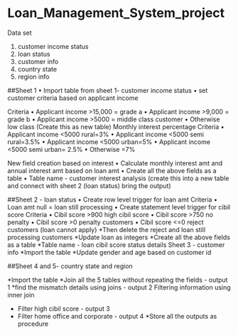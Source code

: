 # Loan_Management_System_project

Data set
1. customer income status
2. loan status
3. customer info
4. country state
5. region info

##Sheet 1
•	Import table from sheet 1- customer income status
•	set customer criteria based on applicant income

Criteria
•	Applicant income >15,000 = grade a
•	Applicant income >9,000 = grade b
•	Applicant income >5000 = middle class customer
•	Otherwise low class
(Create this as new table)
Monthly interest percentage 
Criteria
•	Applicant income <5000 rural=3%
•	Applicant income <5000 semi rural=3.5%
•	Applicant income <5000 urban=5%
•	Applicant income <5000 semi urban= 2.5%
•	Otherwise =7%

New field creation based on interest
•	Calculate monthly interest amt and annual interest amt based on loan amt
•	Create all the above fields as a table 
•	Table name - customer interest analysis
(create this into a new table and connect with sheet 2 (loan status) bring the output)


##Sheet 2 - loan status
•	Create row level trigger for loan amt 
Criteria
•	Loan amt null = loan still processing
•	Create statement level trigger for cibil score
Criteria 
•	Cibil score >900 high cibil score
•	Cibil score >750 no penalty
•	Cibil score >0 penalty customers
•	Cibil score <=0 reject customers (loan cannot apply)
*Then delete the reject and loan still processing customers
*Update loan as integers
*Create all the above fields as a table 
*Table name - loan cibil score status details
Sheet 3 - customer info
*Import the table
*Update gender and age based on customer id 

##Sheet 4 and 5- country state and region

*Import the table 
*Join all the 5 tables without repeating the fields - output 1 *find the mismatch details using joins - output 2
Filtering information using inner join
* Filter high cibil score - output 3
* Filter home office and corporate - output 4
*Store all the outputs as procedure
